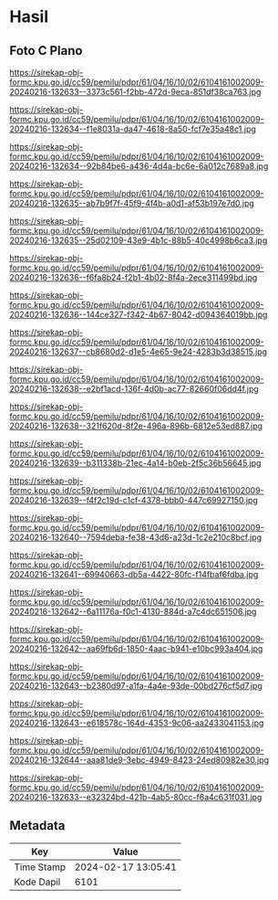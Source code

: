 # Hasil

## Foto C Plano

https://sirekap-obj-formc.kpu.go.id/cc59/pemilu/pdpr/61/04/16/10/02/6104161002009-20240216-132633--3373c561-f2bb-472d-9eca-851df38ca763.jpg

https://sirekap-obj-formc.kpu.go.id/cc59/pemilu/pdpr/61/04/16/10/02/6104161002009-20240216-132634--f1e8031a-da47-4618-8a50-fcf7e35a48c1.jpg

https://sirekap-obj-formc.kpu.go.id/cc59/pemilu/pdpr/61/04/16/10/02/6104161002009-20240216-132634--92b84be6-a436-4d4a-bc6e-6a012c7689a8.jpg

https://sirekap-obj-formc.kpu.go.id/cc59/pemilu/pdpr/61/04/16/10/02/6104161002009-20240216-132635--ab7b9f7f-45f9-4f4b-a0d1-af53b197e7d0.jpg

https://sirekap-obj-formc.kpu.go.id/cc59/pemilu/pdpr/61/04/16/10/02/6104161002009-20240216-132635--25d02109-43e9-4b1c-88b5-40c4998b6ca3.jpg

https://sirekap-obj-formc.kpu.go.id/cc59/pemilu/pdpr/61/04/16/10/02/6104161002009-20240216-132636--f6fa8b24-f2b1-4b02-8f4a-2ece311499bd.jpg

https://sirekap-obj-formc.kpu.go.id/cc59/pemilu/pdpr/61/04/16/10/02/6104161002009-20240216-132636--144ce327-f342-4b67-8042-d094364019bb.jpg

https://sirekap-obj-formc.kpu.go.id/cc59/pemilu/pdpr/61/04/16/10/02/6104161002009-20240216-132637--cb8680d2-d1e5-4e65-9e24-4283b3d38515.jpg

https://sirekap-obj-formc.kpu.go.id/cc59/pemilu/pdpr/61/04/16/10/02/6104161002009-20240216-132638--e2bf1acd-136f-4d0b-ac77-82660f06dd4f.jpg

https://sirekap-obj-formc.kpu.go.id/cc59/pemilu/pdpr/61/04/16/10/02/6104161002009-20240216-132638--321f620d-8f2e-496a-896b-6812e53ed887.jpg

https://sirekap-obj-formc.kpu.go.id/cc59/pemilu/pdpr/61/04/16/10/02/6104161002009-20240216-132639--b311338b-21ec-4a14-b0eb-2f5c36b56645.jpg

https://sirekap-obj-formc.kpu.go.id/cc59/pemilu/pdpr/61/04/16/10/02/6104161002009-20240216-132639--f4f2c19d-c1cf-4378-bbb0-447c69927150.jpg

https://sirekap-obj-formc.kpu.go.id/cc59/pemilu/pdpr/61/04/16/10/02/6104161002009-20240216-132640--7594deba-fe38-43d6-a23d-1c2e210c8bcf.jpg

https://sirekap-obj-formc.kpu.go.id/cc59/pemilu/pdpr/61/04/16/10/02/6104161002009-20240216-132641--69940663-db5a-4422-80fc-f14fbaf6fdba.jpg

https://sirekap-obj-formc.kpu.go.id/cc59/pemilu/pdpr/61/04/16/10/02/6104161002009-20240216-132642--6a11176a-f0c1-4130-884d-a7c4dc651506.jpg

https://sirekap-obj-formc.kpu.go.id/cc59/pemilu/pdpr/61/04/16/10/02/6104161002009-20240216-132642--aa69fb6d-1850-4aac-b941-e10bc993a404.jpg

https://sirekap-obj-formc.kpu.go.id/cc59/pemilu/pdpr/61/04/16/10/02/6104161002009-20240216-132643--b2380d97-a1fa-4a4e-93de-00bd276cf5d7.jpg

https://sirekap-obj-formc.kpu.go.id/cc59/pemilu/pdpr/61/04/16/10/02/6104161002009-20240216-132643--e618578c-164d-4353-9c06-aa2433041153.jpg

https://sirekap-obj-formc.kpu.go.id/cc59/pemilu/pdpr/61/04/16/10/02/6104161002009-20240216-132644--aaa81de9-3ebc-4949-8423-24ed80982e30.jpg

https://sirekap-obj-formc.kpu.go.id/cc59/pemilu/pdpr/61/04/16/10/02/6104161002009-20240216-132633--e32324bd-421b-4ab5-80cc-f6a4c631f031.jpg


## Metadata

| Key        | Value               |
| ---------- | ------------------- |
| Time Stamp | 2024-02-17 13:05:41 |
| Kode Dapil | 6101                |



